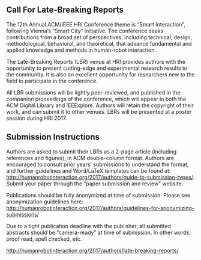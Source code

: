 ## Call For Late-Breaking Reports

The 12th Annual ACM/IEEE HRI Conference theme is “Smart Interaction”, following Vienna’s “Smart City” initiative. The conference seeks contributions from a broad set of perspectives, including technical, design, methodological, behavioral, and theoretical, that advance fundamental and applied knowledge and methods in human-robot interaction.

The Late-Breaking Reports (LBR) venue at HRI provides authors with the opportunity to present cutting-edge and experimental research results to the community. It is also an excellent opportunity for researchers new to the field to participate in the conference.

All LBR submissions will be lightly peer-reviewed, and published in the companion proceedings of the conference, which will appear in both the ACM Digital Library and IEEExplore. Authors will retain the copyright of their work, and can submit it to other venues. LBRs will be presented at a poster session during HRI 2017.



## Submission Instructions

Authors are asked to submit their LBRs as a 2-page article (including references and figures), in ACM double-column format. Authors are encouraged to consult prior years’ submissions to understand the format, and further guidelines and Word/LaTeX templates can be found at: http://humanrobotinteraction.org/2017/authors/guide-to-submission-types/. Submit your paper through the “paper submission and review” website.

Publications should be fully anonymized at time of submission. Please see anonymization guidelines here: http://humanrobotinteraction.org/2017/authors/guidelines-for-anonymizing-submissions/

Due to a tight publication deadline with the publisher, all submitted abstracts should be “camera-ready” at time of submission. In other words: proof read, spell checked, etc.

http://humanrobotinteraction.org/2017/authors/late-breaking-reports/
